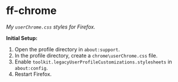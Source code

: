 # ff-chrome

*My `userChrome.css` styles for Firefox.*

**Initial Setup:**

1. Open the profile directory in `about:support`.
2. In the profile directory, create a `chrome\userChrome.css` file.
3. Enable `toolkit.legacyUserProfileCustomizations.stylesheets` in `about:config`.
4. Restart Firefox.
